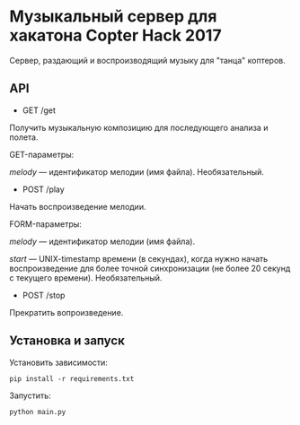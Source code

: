 Музыкальный сервер для хакатона Copter Hack 2017
===

Сервер, раздающий и воспроизводящий музыку для "танца" коптеров.

API
---

* GET /get

Получить музыкальную композицию для последующего анализа и полета.

GET-параметры:

*melody* — идентификатор мелодии (имя файла). Необязательный.

* POST /play

Начать воспроизведение мелодии.

FORM-параметры:

*melody* — идентификатор мелодии (имя файла).

*start* — UNIX-timestamp времени (в секундах), когда нужно начать воспроизведение для более точной синхронизации (не более 20 секунд с текущего времени). Необязательный.

* POST /stop

Прекратить вопроизведение.

Установка и запуск
------------------

Установить зависимости:

```(bash)
pip install -r requirements.txt
```

Запустить:

```(bash)
python main.py
```
